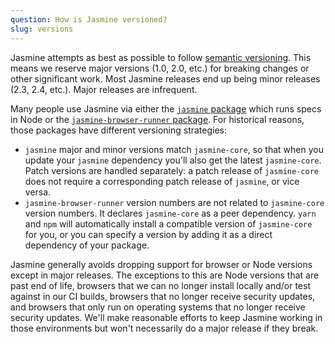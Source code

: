 ```yaml
---
question: How is Jasmine versioned?
slug: versions
---
```


Jasmine attempts as best as possible to
follow [semantic versioning](http://semver.org/). This means we reserve major
versions (1.0, 2.0, etc.) for breaking changes or other significant work. Most
Jasmine releases end up being minor releases (2.3, 2.4, etc.). Major releases
are infrequent.

Many people use Jasmine via either the [`jasmine` package](https://github.com/jasmine/jasmine-npm)
which runs specs in Node or the [`jasmine-browser-runner` package](https://github.com/jasmine/jasmine-brower-runner).
For historical reasons, those packages have different versioning strategies:

* `jasmine` major and minor versions match `jasmine-core`, so that when you update
your `jasmine` dependency you'll also get the latest `jasmine-core`. Patch
versions are handled separately: a patch release of `jasmine-core` does not
require a corresponding patch release of `jasmine`, or vice versa. 
* `jasmine-browser-runner` version numbers are not related to `jasmine-core`
version numbers. It declares `jasmine-core` as a peer dependency. `yarn` and 
`npm` will automatically install a compatible version of `jasmine-core` for you,
or you can specify a version by adding it as a direct dependency of your package.

Jasmine generally avoids dropping support for browser or Node versions except
in major releases. The exceptions to this are Node versions that are past
end of life, browsers that we can no longer install locally and/or test against
in our CI builds, browsers that no longer receive security updates, and browsers
that only run on operating systems that no longer receive security updates.
We'll make reasonable efforts to keep Jasmine working in those environments
but won't necessarily do a major release if they break.
